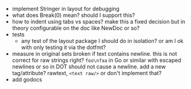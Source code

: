 * implement Stringer in layout for debugging
* what does Break(0) mean? should I support this?
* how to indent using tabs vs spaces? make this a fixed decision but in theory configurable on the
doc like NewDoc or so?
* tests
  * any test of the layout package I should do in isolation? or am I ok with only testing it via the
    dotfmt?
* measure in original sets broken if text contains newline. this is not correct for raw strings
right? `foo\nfaa` in Go or similar with escaped newlines or so in DOT should not cause a newline.
add a new tag/attribute? rawtext, `<text raw/>` or don't implement that?
* add godocs
